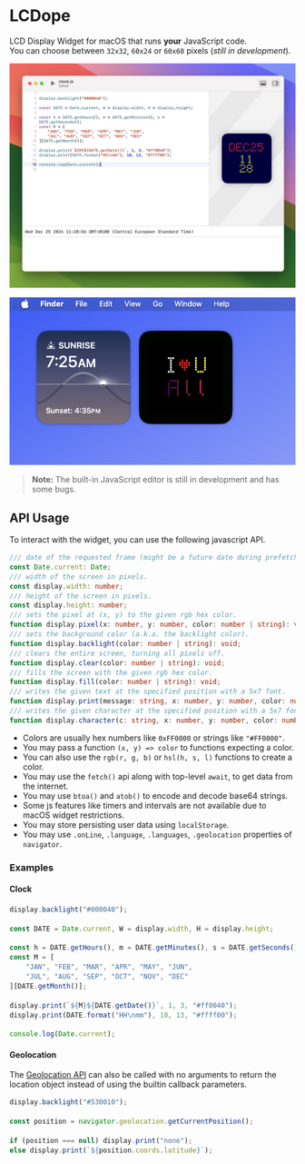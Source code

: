 
# LCDope

LCD Display Widget for macOS that runs **your** JavaScript code.\
You can choose between `32x32`, `60x24` or `60x60` pixels (_still in development_).

![screen-1](screen-1.png)

![screen-2](screen-2.png)

> **Note:** The built-in JavaScript editor is still in development and has some bugs.

## API Usage

To interact with the widget, you can use the following javascript API.

```typescript
/// date of the requested frame (might be a future date during prefetch).
const Date.current: Date;
/// width of the screen in pixels.
const display.width: number;
/// height of the screen in pixels.
const display.height: number;
/// sets the pixel at (x, y) to the given rgb hex color.
function display.pixel(x: number, y: number, color: number | string): void;
/// sets the background color (a.k.a. the backlight color).
function display.backlight(color: number | string): void;
/// clears the entire screen, turning all pixels off.
function display.clear(color: number | string): void;
/// fills the screen with the given rgb hex color.
function display.fill(color: number | string): void;
/// writes the given text at the specified position with a 5x7 font.
function display.print(message: string, x: number, y: number, color: number | string): void;
/// writes the given character at the specified position with a 5x7 font.
function display.character(c: string, x: number, y: number, color: number | string): void;
```

- Colors are usually hex numbers like `0xFF0000` or strings like `"#FF0000"`.
- You may pass a function `(x, y) => color` to functions expecting a color.
- You can also use the `rgb(r, g, b)` or `hsl(h, s, l)` functions to create a color.
- You may use the `fetch()` api along with top-level `await`, to get data from the internet.
- You may use `btoa()` and `atob()` to encode and decode base64 strings.
- Some js features like timers and intervals are not available due to macOS widget restrictions.
- You may store persisting user data using `localStorage`.
- You may use `.onLine`, `.language`, `.languages`, `.geolocation` properties of `navigator`.

### Examples

#### Clock

```js
display.backlight("#000040");

const DATE = Date.current, W = display.width, H = display.height;

const h = DATE.getHours(), m = DATE.getMinutes(), s = DATE.getSeconds();
const M = [
	"JAN", "FEB", "MAR", "APR", "MAY", "JUN",
	"JUL", "AUG", "SEP", "OCT", "NOV", "DEC"
][DATE.getMonth()];

display.print(`${M}${DATE.getDate()}`, 1, 3, "#ff0040");
display.print(DATE.format("HH\nmm"), 10, 13, "#ffff00");

console.log(Date.current);
```

#### Geolocation

The [Geolocation API](https://developer.mozilla.org/en-US/docs/Web/API/Geolocation)
can also be called with no arguments to return the location object instead of using
the builtin callback parameters.

```js
display.backlight("#530010");

const position = navigator.geolocation.getCurrentPosition();

if (position === null) display.print("none");
else display.print(`${position.coords.latitude}`);
```
